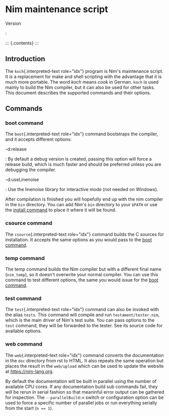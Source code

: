 # Nim maintenance script

Version

:   

::: {.contents}
:::

## Introduction

The `koch`{.interpreted-text role="idx"} program is Nim\'s maintenance script.
It is a replacement for make and shell scripting with the advantage that it is
much more portable. The word *koch* means *cook* in German. `koch` is used
mainly to build the Nim compiler, but it can also be used for other tasks. This
document describes the supported commands and their options.

## Commands

### boot command

The `boot`{.interpreted-text role="idx"} command bootstraps the compiler, and it
accepts different options:

-d:release

:   By default a debug version is created, passing this option will force a
    release build, which is much faster and should be preferred unless you are
    debugging the compiler.

-d:useLinenoise

:   Use the linenoise library for interactive mode (not needed on Windows).

After compilation is finished you will hopefully end up with the nim compiler in
the `bin` directory. You can add Nim\'s `bin` directory to your `$PATH` or use
the [install command]() to place it where it will be found.

### csource command

The `csource`{.interpreted-text role="idx"} command builds the C sources for
installation. It accepts the same options as you would pass to the [boot
command](#boot-command).

### temp command

The temp command builds the Nim compiler but with a different final name
(`nim_temp`), so it doesn\'t overwrite your normal compiler. You can use this
command to test different options, the same you would issue for the [boot
command](#boot-command).

### test command

The `test`{.interpreted-text role="idx"} command can also be invoked with the
alias `tests`. This command will compile and run `testament/tester.nim`, which
is the main driver of Nim\'s test suite. You can pass options to the `test`
command, they will be forwarded to the tester. See its source code for available
options.

### web command

The `web`{.interpreted-text role="idx"} command converts the documentation in
the `doc` directory from rst to HTML. It also repeats the same operation but
places the result in the `web/upload` which can be used to update the website at
<https://nim-lang.org>.

By default the documentation will be built in parallel using the number of
available CPU cores. If any documentation build sub commands fail, they will be
rerun in serial fashion so that meaninful error output can be gathered for
inspection. The `--parallelBuild:n` switch or configuration option can be used
to force a specific number of parallel jobs or run everything serially from the
start (`n == 1`).
